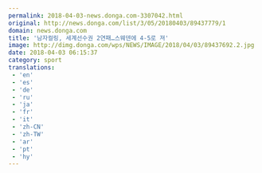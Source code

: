 ```yaml
---
permalink: 2018-04-03-news.donga.com-3307042.html
original: http://news.donga.com/list/3/05/20180403/89437779/1
domain: news.donga.com
title: '남자컬링, 세계선수권 2연패…스웨덴에 4-5로 져'
image: http://dimg.donga.com/wps/NEWS/IMAGE/2018/04/03/89437692.2.jpg
date: 2018-04-03 06:15:37
category: sport
translations: 
 - 'en'
 - 'es'
 - 'de'
 - 'ru'
 - 'ja'
 - 'fr'
 - 'it'
 - 'zh-CN'
 - 'zh-TW'
 - 'ar'
 - 'pt'
 - 'hy'
---
```


